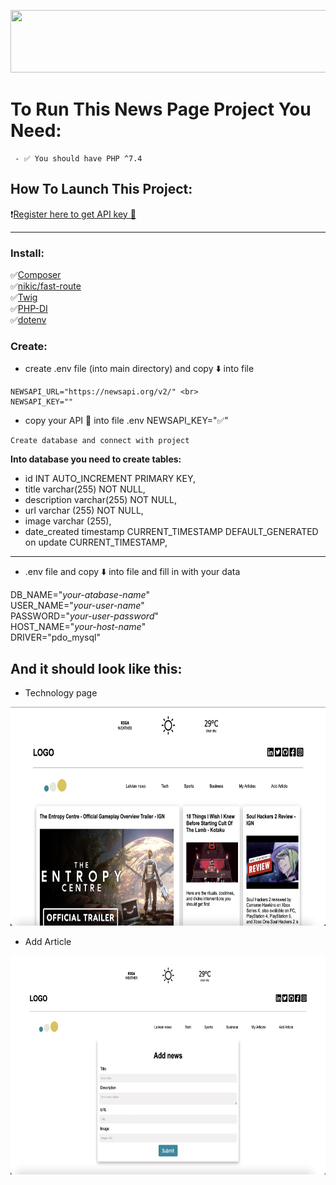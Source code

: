 <p align="center">
  <img width="700" height="100" src="https://github.com/LianaDace/news-page/blob/main/📰_News_Page_Project_.png">
</p>

 # To Run This News Page Project You Need:
 
````
 - ✅ You should have PHP ^7.4
 ````
 
  ## How To Launch This Project: 
 
❗️[Register here to get API key 🔑](https://newsapi.org)

---

### Install:

✅[Composer](https://getcomposer.org) <br>
✅[nikic/fast-route](https://packagist.org/packages/nikic/fast-route) <br>
✅[Twig](https://packagist.org/packages/twig/twig) <br>
✅[PHP-DI](https://php-di.org) <br>
✅[dotenv](https://www.npmjs.com/package/dotenv)



### Create:

- create .env file (into main directory) and copy ⬇️ into file
````
NEWSAPI_URL="https://newsapi.org/v2/" <br>
NEWSAPI_KEY=""
````

- copy your API 🔑 into file .env NEWSAPI_KEY="✅"
````
Create database and connect with project 
````
**Into database you need to create tables:**

- id INT AUTO_INCREMENT PRIMARY KEY,
- title varchar(255) NOT NULL,
- description varchar(255) NOT NULL,
- url varchar (255) NOT NULL,
- image varchar (255),
- date_created timestamp CURRENT_TIMESTAMP DEFAULT_GENERATED on update CURRENT_TIMESTAMP,

---

- .env file and copy ⬇️ into file and fill in with your data


DB_NAME="_your-atabase-name_" <br>
USER_NAME="_your-user-name_"<br>
PASSWORD="_your-user-password_"<br>
HOST_NAME="_your-host-name_"<br>
DRIVER="pdo_mysql"<br>


## And it should look like this:

- Technology page <br>
<p align="center">
  <img width="700" height="350" src="https://github.com/LianaDace/news-page/blob/main/Screenshot%202022-08-18%20at%2020.24.50.png">
</p>

- Add Article <br>

<p align="center">
  <img width="700" height="350" src="https://github.com/LianaDace/news-page/blob/main/Screenshot%202022-08-18%20at%2020.25.14.png">
</p>
 
 
 
